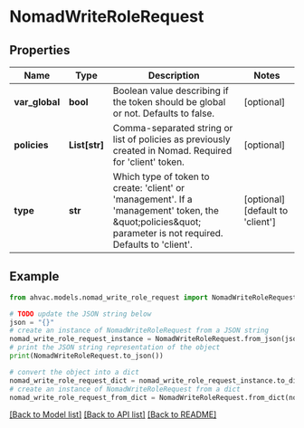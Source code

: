# NomadWriteRoleRequest


## Properties

Name | Type | Description | Notes
------------ | ------------- | ------------- | -------------
**var_global** | **bool** | Boolean value describing if the token should be global or not. Defaults to false. | [optional] 
**policies** | **List[str]** | Comma-separated string or list of policies as previously created in Nomad. Required for &#39;client&#39; token. | [optional] 
**type** | **str** | Which type of token to create: &#39;client&#39; or &#39;management&#39;. If a &#39;management&#39; token, the \&quot;policies\&quot; parameter is not required. Defaults to &#39;client&#39;. | [optional] [default to 'client']

## Example

```python
from ahvac.models.nomad_write_role_request import NomadWriteRoleRequest

# TODO update the JSON string below
json = "{}"
# create an instance of NomadWriteRoleRequest from a JSON string
nomad_write_role_request_instance = NomadWriteRoleRequest.from_json(json)
# print the JSON string representation of the object
print(NomadWriteRoleRequest.to_json())

# convert the object into a dict
nomad_write_role_request_dict = nomad_write_role_request_instance.to_dict()
# create an instance of NomadWriteRoleRequest from a dict
nomad_write_role_request_from_dict = NomadWriteRoleRequest.from_dict(nomad_write_role_request_dict)
```
[[Back to Model list]](../README.md#documentation-for-models) [[Back to API list]](../README.md#documentation-for-api-endpoints) [[Back to README]](../README.md)


